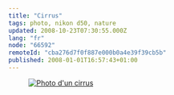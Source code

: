 ```yaml
---
title: "Cirrus"
tags: photo, nikon d50, nature
updated: 2008-10-23T07:30:55.000Z
lang: "fr"
node: "66592"
remoteId: "cba276d7f0f887e000b0a4e39f39cb5b"
published: 2008-01-01T16:57:43+01:00
---
```

<figure class="object-center"><a href="/images/photo-d-un-cirrus.jpg"><img src="/images/660x/photo-d-un-cirrus.jpg" alt="Photo d'un cirrus">
</a></figure>

